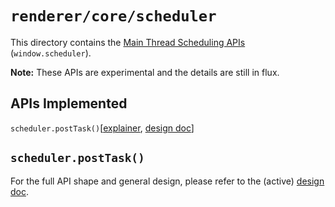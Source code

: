 # `renderer/core/scheduler`

This directory contains the [Main Thread Scheduling
APIs](https://github.com/WICG/main-thread-scheduling) (`window.scheduler`).

**Note:** These APIs are experimental and the details are still in flux.

## APIs Implemented

`scheduler.postTask()`[[explainer](https://github.com/WICG/main-thread-scheduling/blob/master/PrioritizedPostTask.md), [design doc](https://docs.google.com/document/d/1Apz-SD-pOagGeyWxIpgOi0ARNkrCrELhPdm18eeu9tw)]

## `scheduler.postTask()`

For the full API shape and general design, please refer to the (active)
[design doc](https://docs.google.com/document/d/1Apz-SD-pOagGeyWxIpgOi0ARNkrCrELhPdm18eeu9tw).
